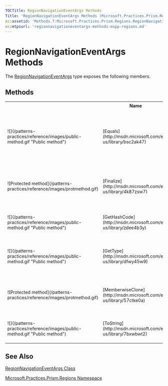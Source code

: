 ```yaml
---
TOCTitle: RegionNavigationEventArgs Methods
Title: 'RegionNavigationEventArgs Methods (Microsoft.Practices.Prism.Regions)'
ms:assetid: 'Methods.T:Microsoft.Practices.Prism.Regions.RegionNavigationEventArgs'
ms:mtpsurl: 'regionnavigationeventargs-methods-mspp-regions.md'
---
```


# RegionNavigationEventArgs Methods

The [RegionNavigationEventArgs](/patterns-practices/reference/regionnavigationeventargs-class-mspp-regions) type exposes the following members.

## Methods

<table>
<colgroup>
<col width="20%" />
</colgroup>
<tbody><tr>
<th>&nbsp;</th>
<th>Name</th>
<th>Description</th>
</tr>
<tr>
<td>
![](/patterns-practices/reference/images/public-method.gif "Public method")
</td>
<td>
[Equals](http://msdn.microsoft.com/en-us/library/bsc2ak47)
</td>
<td>
<div>Determines whether the specified [Object](http://msdn.microsoft.com/en-us/library/e5kfa45b) is equal to the current [Object](http://msdn.microsoft.com/en-us/library/e5kfa45b).</div> (Inherited from [Object](http://msdn.microsoft.com/en-us/library/e5kfa45b).)</td>
</tr>
<tr>
<td>
![Protected method](/patterns-practices/reference/images/protmethod.gif)
</td>
<td>
[Finalize](http://msdn.microsoft.com/en-us/library/4k87zsw7)
</td>
<td>
<div>Allows an object to try to free resources and perform other cleanup operations before it is reclaimed by garbage collection.</div> (Inherited from [Object](http://msdn.microsoft.com/en-us/library/e5kfa45b).)</td>
</tr>
<tr>
<td>
![](/patterns-practices/reference/images/public-method.gif "Public method")
</td>
<td>
[GetHashCode](http://msdn.microsoft.com/en-us/library/zdee4b3y)
</td>
<td>
<div>Serves as a hash function for a particular type. </div> (Inherited from [Object](http://msdn.microsoft.com/en-us/library/e5kfa45b).)</td>
</tr>
<tr>
<td>
![](/patterns-practices/reference/images/public-method.gif "Public method")
</td>
<td>
[GetType](http://msdn.microsoft.com/en-us/library/dfwy45w9)
</td>
<td>
<div>Gets the [Type](http://msdn.microsoft.com/en-us/library/42892f65) of the current instance.</div> (Inherited from [Object](http://msdn.microsoft.com/en-us/library/e5kfa45b).)</td>
</tr>
<tr>
<td>
![Protected method](/patterns-practices/reference/images/protmethod.gif)
</td>
<td>
[MemberwiseClone](http://msdn.microsoft.com/en-us/library/57ctke0a)
</td>
<td>
<div>Creates a shallow copy of the current [Object](http://msdn.microsoft.com/en-us/library/e5kfa45b).</div> (Inherited from [Object](http://msdn.microsoft.com/en-us/library/e5kfa45b).)</td>
</tr>
<tr>
<td>
![](/patterns-practices/reference/images/public-method.gif "Public method")
</td>
<td>
[ToString](http://msdn.microsoft.com/en-us/library/7bxwbwt2)
</td>
<td>
<div>Returns a string that represents the current object.</div> (Inherited from [Object](http://msdn.microsoft.com/en-us/library/e5kfa45b).)</td>
</tr>
</tbody>
</table>

## See Also

[RegionNavigationEventArgs Class](/patterns-practices/reference/regionnavigationeventargs-class-mspp-regions)

[Microsoft.Practices.Prism.Regions Namespace](/patterns-practices/reference/mspp-regions-namespace)
